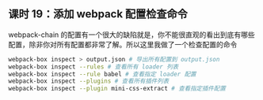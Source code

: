 ## 课时 19：添加 webpack 配置检查命令

webpack-chain 的配置有一个很大的缺陷就是，你不能很直观的看出到底有哪些配置，除非你对所有配置都非常了解。所以这里我做了一个检查配置的命令

```bash
webpack-box inspect > output.json # 导出所有配置到 output.json
webpack-box inspect --rules # 查看所有 loader 列表
webpack-box inspect --rule babel # 查看指定 loader 配置
webpack-box inspect --plugins # 查看所有插件列表
webpack-box inspect --plugin mini-css-extract # 查看指定插件配置
```

